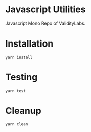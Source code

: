 # Javascript Utilities
Javascript Mono Repo of ValidityLabs.

# Installation
```
yarn install
```

# Testing
```
yarn test
```

# Cleanup
```
yarn clean
```
